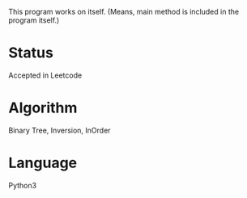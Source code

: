 
This program works on itself. (Means, main method is included in the program itself.)

# Status
Accepted in Leetcode

# Algorithm
Binary Tree, Inversion, InOrder

# Language
Python3
